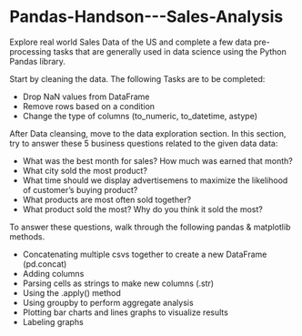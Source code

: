 # Pandas-Handson---Sales-Analysis
Explore real world Sales Data of the US and complete a few data pre-processing tasks that are generally used in data science using the Python Pandas library.

Start by cleaning the data. The following Tasks are to be completed:
- Drop NaN values from DataFrame
- Remove rows based on a condition
- Change the type of columns (to_numeric, to_datetime, astype)


After Data cleansing, move to the data exploration section. In this section, try to answer these 5 business questions related to the given data data:
- What was the best month for sales? How much was earned that month?
- What city sold the most product?
- What time should we display advertisemens to maximize the likelihood of customer’s buying product?
- What products are most often sold together?
- What product sold the most? Why do you think it sold the most?



To answer these questions, walk through the following pandas & matplotlib methods.
- Concatenating multiple csvs together to create a new DataFrame (pd.concat)
- Adding columns
- Parsing cells as strings to make new columns (.str)
- Using the .apply() method
- Using groupby to perform aggregate analysis
- Plotting bar charts and lines graphs to visualize results
- Labeling graphs

